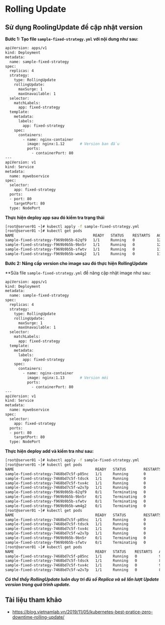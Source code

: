 # Rolling Update
## Sử dụng RoolingUpdate để cập nhật version
**Bước 1: Tạo file `sample-fixed-strategy.yml` với nội dung như sau:**
```sh
apiVersion: apps/v1
kind: Deployment
metadata:
  name: sample-fixed-strategy
spec:
  replicas: 4
  strategy:
    type: RollingUpdate
    rollingUpdate:
      maxSurge: 1
      maxUnavailable: 1
  selector:
    matchLabels:
      app: fixed-strategy
  template:
    metadata:
      labels:
        app: fixed-strategy
    spec:
      containers:
        - name: nginx-container
          image: nginx:1.12       # Version ban đầu
          ports:
            - containerPort: 80
---
apiVersion: v1
kind: Service
metadata:
  name: mywebservice
spec:
  selector:
    app: fixed-strategy
  ports:
  - port: 80
    targetPort: 80
  type: NodePort
  ```
**Thực hiện deploy app sau đó kiểm tra trạng thái**
```sh
[root@server01 ~]# kubectl apply -f sample-fixed-strategy.yml
[root@server01 ~]# kubectl get pods
NAME                                    READY   STATUS    RESTARTS   AGE
sample-fixed-strategy-f969b9b5b-62qf9   1/1     Running   0          12s
sample-fixed-strategy-f969b9b5b-9bn5r   1/1     Running   0          12s
sample-fixed-strategy-f969b9b5b-sfwtv   1/1     Running   0          11s
sample-fixed-strategy-f969b9b5b-wm4g2   1/1     Running   0          11s
```
**Bước 2: Nâng cấp version cho image sau đó thực hiện RollingUpdate**

**Sửa file `sample-fixed-strategy.yml` để nâng cập nhật image như sau:
```sh
apiVersion: apps/v1
kind: Deployment
metadata:
  name: sample-fixed-strategy
spec:
  replicas: 4
  strategy:
    type: RollingUpdate
    rollingUpdate:
      maxSurge: 1
      maxUnavailable: 1
  selector:
    matchLabels:
      app: fixed-strategy
  template:
    metadata:
      labels:
        app: fixed-strategy
    spec:
      containers:
        - name: nginx-container
          image: nginx:1.13       # Version mới
          ports:
            - containerPort: 80
---
apiVersion: v1
kind: Service
metadata:
  name: mywebservice
spec:
  selector:
    app: fixed-strategy
  ports:
  - port: 80
    targetPort: 80
  type: NodePort
```
**Thực hiện deploy add và kiểm tra như sau:**
```sh
[root@server01 ~]# kubectl apply -f sample-fixed-strategy.yml
[root@server01 ~]# kubectl get pods
NAME                                     READY   STATUS        RESTARTS   AGE
sample-fixed-strategy-7468bd7c5f-p85nc   1/1     Running       0          5s
sample-fixed-strategy-7468bd7c5f-tdsck   1/1     Running       0          4s
sample-fixed-strategy-7468bd7c5f-tvx4c   1/1     Running       0          5s
sample-fixed-strategy-7468bd7c5f-w2v7p   1/1     Running       0          4s
sample-fixed-strategy-f969b9b5b-62qf9    0/1     Terminating   0          12m
sample-fixed-strategy-f969b9b5b-9bn5r    0/1     Terminating   0          12m
sample-fixed-strategy-f969b9b5b-sfwtv    0/1     Terminating   0          12m
sample-fixed-strategy-f969b9b5b-wm4g2    0/1     Terminating   0          12m
[root@server01 ~]# kubectl get pods
NAME                                     READY   STATUS        RESTARTS   AGE
sample-fixed-strategy-7468bd7c5f-p85nc   1/1     Running       0          8s
sample-fixed-strategy-7468bd7c5f-tdsck   1/1     Running       0          7s
sample-fixed-strategy-7468bd7c5f-tvx4c   1/1     Running       0          8s
sample-fixed-strategy-7468bd7c5f-w2v7p   1/1     Running       0          7s
sample-fixed-strategy-f969b9b5b-9bn5r    0/1     Terminating   0          12m
sample-fixed-strategy-f969b9b5b-sfwtv    0/1     Terminating   0          12m
[root@server01 ~]# kubectl get pods
NAME                                     READY   STATUS    RESTARTS   AGE
sample-fixed-strategy-7468bd7c5f-p85nc   1/1     Running   0          9s
sample-fixed-strategy-7468bd7c5f-tdsck   1/1     Running   0          8s
sample-fixed-strategy-7468bd7c5f-tvx4c   1/1     Running   0          9s
sample-fixed-strategy-7468bd7c5f-w2v7p   1/1     Running   0          8s
```
***Có thể thấy RollingUpdate luôn duy trì đủ số Replica và sẽ lần lượt Update version trong quá trình update.***

## Tài liệu tham khảo
- https://blog.vietnamlab.vn/2019/11/05/kubernetes-best-pratice-zero-downtime-rolling-update/
